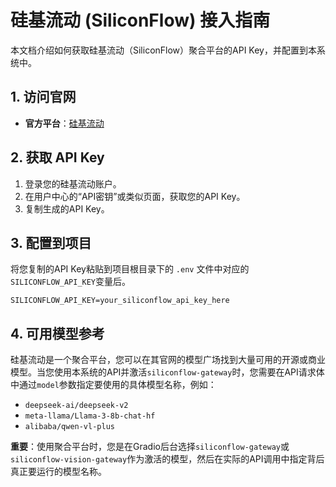# 硅基流动 (SiliconFlow) 接入指南

本文档介绍如何获取硅基流动（SiliconFlow）聚合平台的API Key，并配置到本系统中。

## 1. 访问官网

- **官方平台**：[硅基流动](https://siliconflow.cn/)

## 2. 获取 API Key

1.  登录您的硅基流动账户。
2.  在用户中心的“API密钥”或类似页面，获取您的API Key。
3.  复制生成的API Key。

## 3. 配置到项目

将您复制的API Key粘贴到项目根目录下的 `.env` 文件中对应的`SILICONFLOW_API_KEY`变量后。

```env
SILICONFLOW_API_KEY=your_siliconflow_api_key_here
```

## 4. 可用模型参考

硅基流动是一个聚合平台，您可以在其官网的模型广场找到大量可用的开源或商业模型。当您使用本系统的API并激活`siliconflow-gateway`时，您需要在API请求体中通过`model`参数指定要使用的具体模型名称，例如：

- `deepseek-ai/deepseek-v2`
- `meta-llama/Llama-3-8b-chat-hf`
- `alibaba/qwen-vl-plus`

**重要**：使用聚合平台时，您是在Gradio后台选择`siliconflow-gateway`或`siliconflow-vision-gateway`作为激活的模型，然后在实际的API调用中指定背后真正要运行的模型名称。
